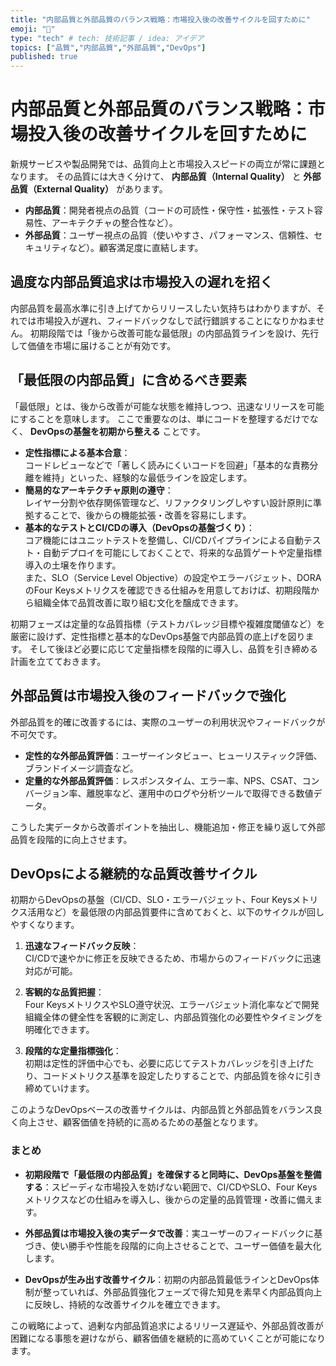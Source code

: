 ```yaml
---
title: "内部品質と外部品質のバランス戦略：市場投入後の改善サイクルを回すために"
emoji: "💬"
type: "tech" # tech: 技術記事 / idea: アイデア
topics: ["品質","内部品質","外部品質","DevOps"]
published: true
---
```


# 内部品質と外部品質のバランス戦略：市場投入後の改善サイクルを回すために

新規サービスや製品開発では、品質向上と市場投入スピードの両立が常に課題となります。
その品質には大きく分けて、 **内部品質（Internal Quality）** と **外部品質（External Quality）** があります。

- **内部品質**：開発者視点の品質（コードの可読性・保守性・拡張性・テスト容易性、アーキテクチャの整合性など）。  
- **外部品質**：ユーザー視点の品質（使いやすさ、パフォーマンス、信頼性、セキュリティなど）。顧客満足度に直結します。

## 過度な内部品質追求は市場投入の遅れを招く

内部品質を最高水準に引き上げてからリリースしたい気持ちはわかりますが、それでは市場投入が遅れ、フィードバックなしで試行錯誤することになりかねません。
初期段階では「後から改善可能な最低限」の内部品質ラインを設け、先行して価値を市場に届けることが有効です。

## 「最低限の内部品質」に含めるべき要素

「最低限」とは、後から改善が可能な状態を維持しつつ、迅速なリリースを可能にすることを意味します。
ここで重要なのは、単にコードを整理するだけでなく、 **DevOpsの基盤を初期から整える** ことです。

- **定性指標による基本合意**：  
  コードレビューなどで「著しく読みにくいコードを回避」「基本的な責務分離を維持」といった、経験的な最低ラインを設定します。  
- **簡易的なアーキテクチャ原則の遵守**：  
  レイヤー分割や依存関係管理など、リファクタリングしやすい設計原則に準拠することで、後からの機能拡張・改善を容易にします。  
- **基本的なテストとCI/CDの導入（DevOpsの基盤づくり）**：  
  コア機能にはユニットテストを整備し、CI/CDパイプラインによる自動テスト・自動デプロイを可能にしておくことで、将来的な品質ゲートや定量指標導入の土壌を作ります。  
  また、SLO（Service Level Objective）の設定やエラーバジェット、DORAのFour Keysメトリクスを確認できる仕組みを用意しておけば、初期段階から組織全体で品質改善に取り組む文化を醸成できます。

初期フェーズは定量的な品質指標（テストカバレッジ目標や複雑度閾値など）を厳密に設けず、定性指標と基本的なDevOps基盤で内部品質の底上げを図ります。
そして後ほど必要に応じて定量指標を段階的に導入し、品質を引き締める計画を立てておきます。

## 外部品質は市場投入後のフィードバックで強化

外部品質を的確に改善するには、実際のユーザーの利用状況やフィードバックが不可欠です。

- **定性的な外部品質評価**：ユーザーインタビュー、ヒューリスティック評価、ブランドイメージ調査など。  
- **定量的な外部品質評価**：レスポンスタイム、エラー率、NPS、CSAT、コンバージョン率、離脱率など、運用中のログや分析ツールで取得できる数値データ。

こうした実データから改善ポイントを抽出し、機能追加・修正を繰り返して外部品質を段階的に向上させます。

## DevOpsによる継続的な品質改善サイクル

初期からDevOpsの基盤（CI/CD、SLO・エラーバジェット、Four Keysメトリクス活用など）を最低限の内部品質要件に含めておくと、以下のサイクルが回しやすくなります。

1. **迅速なフィードバック反映**：  
   CI/CDで速やかに修正を反映できるため、市場からのフィードバックに迅速対応が可能。
   
2. **客観的な品質把握**：  
   Four KeysメトリクスやSLO遵守状況、エラーバジェット消化率などで開発組織全体の健全性を客観的に測定し、内部品質強化の必要性やタイミングを明確化できます。

3. **段階的な定量指標強化**：  
   初期は定性的評価中心でも、必要に応じてテストカバレッジを引き上げたり、コードメトリクス基準を設定したりすることで、内部品質を徐々に引き締めていけます。

このようなDevOpsベースの改善サイクルは、内部品質と外部品質をバランス良く向上させ、顧客価値を持続的に高めるための基盤となります。

### まとめ

- **初期段階で「最低限の内部品質」を確保すると同時に、DevOps基盤を整備する**：スピーディな市場投入を妨げない範囲で、CI/CDやSLO、Four Keysメトリクスなどの仕組みを導入し、後からの定量的品質管理・改善に備えます。

- **外部品質は市場投入後の実データで改善**：実ユーザーのフィードバックに基づき、使い勝手や性能を段階的に向上させることで、ユーザー価値を最大化します。

- **DevOpsが生み出す改善サイクル**：初期の内部品質最低ラインとDevOps体制が整っていれば、外部品質強化フェーズで得た知見を素早く内部品質向上に反映し、持続的な改善サイクルを確立できます。

この戦略によって、過剰な内部品質追求によるリリース遅延や、外部品質改善が困難になる事態を避けながら、顧客価値を継続的に高めていくことが可能になります。

